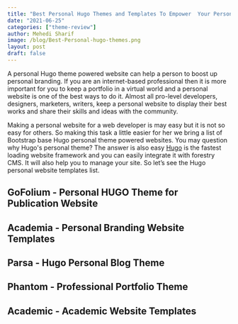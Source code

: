 ```yaml
---
title: "Best Personal Hugo Themes and Templates To Empower  Your Personal Branding  For 2022"
date: "2021-06-25"
categories: ["theme-review"]
author: Mehedi Sharif
image: /blog/Best-Personal-hugo-themes.png
layout: post
draft: false
---
```


A personal Hugo theme powered website can help a person to boost up personal branding. If you are an internet-based professional then it is more important for you to keep a portfolio in a virtual world and a personal website is one of the best ways to do it. Almost all pro-level developers, designers, marketers, writers, keep a personal website to display their best works and share their skills and ideas with the community.

Making a personal website for a web developer is may easy but it is not so easy for others. So making this task a little easier for her we bring a list of Bootstrap base Hugo personal theme powered websites. You may question why Hugo's personal theme? The answer is also easy <A href="https://gohugo.io">Hugo</A> is the fastest loading website framework and you can easily integrate it with forestry CMS. It will also help you to manage your site. So let’s see the Hugo personal website templates list.

## GoFolium - Personal HUGO Theme for Publication Website

<Mockup src="/blog/gofolium.png" alt="GoFolium - Personal HUGO Theme for Publication Website" />

<Download href="/products/gofolium/"/>
<Demo href="https://demo.gethugothemes.com/gofolium"/>

## Academia - Personal Branding Website Templates

<Mockup src="/blog/academia.png" alt="Academia Hugo theme" />

<Download href="/products/academia/"/>
<Demo href="https://demo.gethugothemes.com/academia"/>

## Parsa - Hugo Personal Blog Theme

<Mockup src="/blog/parsa.png" alt="parsa Hugo theme" />

<Download href="/products/parsa/"/>
<Demo href="https://demo.gethugothemes.com/parsa"/>

<Bundle/>

## Phantom - Professional Portfolio Theme

<Mockup src="/blog/phantom.png" alt="phantom Hugo theme" />

<Download href="/products/phantom/"/>
<Demo href="https://demo.gethugothemes.com/phantom"/>

## Academic - Academic Website Templates

<Mockup src="/blog/academic.png" alt="academic Hugo theme" />

<Download href="https://github.com/wowchemy/wowchemy-hugo-modules"/>
<Demo href="https://academic-demo.netlify.app/"/>
